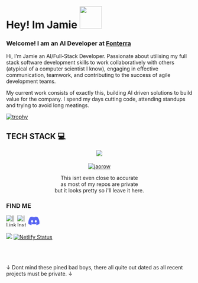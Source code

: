 <h1> Hey! Im Jamie <img src="https://tenor.com/view/chickenjoe-surfsup-chicken-gif-27609976.gif" width="60" height="60" /></h1>

<h3> Welcome! I am an AI Developer at <a href="https://www.fonterra.com/nz/en.html">Fonterra</a> </h3>

Hi, I’m Jamie an AI/Full-Stack Developer. Passionate about utilising my full stack software development skills to work collaboratively with others (atypical of a computer scientist I know), engaging in effective communication, teamwork, and contributing to the success of agile development teams. 

My current work consists of exactly this, building AI driven solutions to build value for the company. I spend my days cutting code, attending standups and trying to avoid long meatings. 


[![trophy](https://github-profile-trophy.vercel.app/?username=jaorow&theme=onedark&title=Commit,Followers)](https://github.com/ryo-ma/github-profile-trophy)


## TECH STACK   💻
<p align="center">
  <a href="https://skillicons.dev">
    <img src="https://skillicons.dev/icons?i=py,flask,fastapi,sqlite,java,git,github,js,r,html,css,react,firebase,materialui,c,cs,cpp,dotnet,raspberrypi,linux,bash,arduino,postman,md,apple,docker,azure&perline=12" />
  </a>
</p>

<!-- [![My Skills](https://skillicons.dev/icons?i=py,flask,sqlite,java,git,js,html,css,react,materialui,c,cs,cpp,azure,dotnet,docker,raspberrypi,postman,md,linux&perline=12)](https://skillicons.dev) -->
<p align="center">
  <a href="https://skillicons.dev">
   <img align="center" src="https://github-readme-stats.vercel.app/api/top-langs?username=jaorow&hide=jupyter%20notebook&show_icons=true&theme=transparent&locale=en&layout=compact&exclude_repo=stats220" alt="jaorow" />
  </a>
</p>

<p align="center">
   This isnt even close to accurate <br/> as most of my repos are private <br/> but it looks pretty so i'll leave it here. 
</p>

<!---

this is where find me content starts...

--->

### FIND ME
<!-- 

website when i have a good website (orthou there is a github website thingy so idk if this will be good!)

[<img align="left" alt="" width="22px" src="https://upload.wikimedia.org/wikipedia/commons/thumb/c/c0/Gnome-emblem-web.svg/100px-Gnome-emblem-web.svg.png" />][website] -->

[<img align="left" alt=" | LinkedIn" width="30px" height = "30" src="https://upload.wikimedia.org/wikipedia/commons/c/ca/LinkedIn_logo_initials.png" />][linkedin]

[<img align="left" alt=" | Instagram" width="30px" height = "30" src="https://upload.wikimedia.org/wikipedia/commons/9/96/Instagram.svg" />][instagram]

[<img align="left" alt=" | discord" width="30px" height = "30" src="img/discord2.svg" />][discord]



<br />
<br />

<!-- [website]: https:/webaddress when ready -->
[twitter]: https://twitter.com/Jamiedunwoodie
[instagram]: https://www.instagram.com/jamiedunwoodie/
[linkedin]: https://nz.linkedin.com/in/jamie-dunwoodie-rowley-960287223
[discord]: https://discordapp.com/users/jambles#5467





![](https://komarev.com/ghpvc/?username=jaorow&abbreviated=true&label=GITHUB+VIEWS&color=green)
[![Netlify Status](https://api.netlify.com/api/v1/badges/89a31867-a7a7-4980-96fe-906a260a6085/deploy-status)](https://app.netlify.com/sites/jaorow/deploys)



<br/>
<br/>
<br/>
↓ Dont mind these pined bad boys, there all quite out dated as all recent projects must be private. ↓
